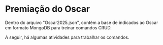 # Premiação do Oscar
Dentro do arquivo "Oscar2025.json", contém a base de indicados ao Oscar em formato MongoDB para treinar comandos CRUD.

A seguir, há algumas atividades para trabalhar os comandos.
